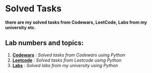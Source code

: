 # Solved Tasks
**there are my solved tasks from Codewars, LeetCode, Labs from my university etc.**

## Lab numbers and topics:
1. **[Codewars](Codewars)** : *Solved tasks from Codewars using Python*
2. **[Leetcode](Leetcode)** : *Solved tasks from Leetcode using Python*
3. **[Labs](Labs)** : *Solved labs from my university using Python*